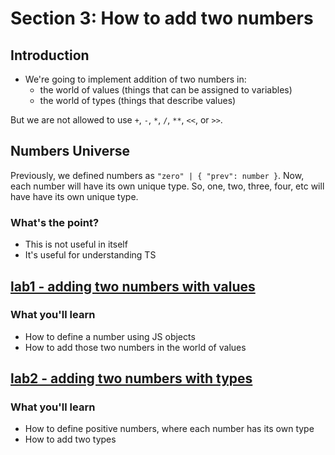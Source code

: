 # Section 3: How to add two numbers

## Introduction 
* We're going to implement addition of two numbers in:
	- the world of values (things that can be assigned to variables)
	- the world of types (things that describe values)
	
But we are not allowed to use `+`, `-`, `*`, `/`, `**`, `<<`, or `>>`.

## Numbers Universe

Previously, we defined numbers as ```"zero" | { "prev": number }```.  Now, each number will have its own unique type.  So, one, two, three, four, etc will have have its own unique type.

### What's the point?
* This is not useful in itself
* It's useful for understanding TS
 

## [lab1 - adding two numbers with values](lab1)

### What you'll learn
- How to define a number using JS objects
- How to add those two numbers in the world of values

## [lab2 - adding two numbers with types](lab2)

### What you'll learn
- How to define positive numbers, where each number has its own type
- How to add two types
